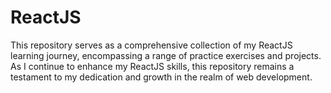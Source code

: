 # ReactJS
This repository serves as a comprehensive collection of my ReactJS learning journey, encompassing a range of practice exercises and projects. As I continue to enhance my ReactJS skills, this repository remains a testament to my dedication and growth in the realm of web development.
